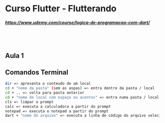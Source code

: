 # Curso Flutter - Flutterando
##### https://www.udemy.com/course/logica-de-programacao-com-dart/


​      
​      
## Aula 1  
## Comandos Terminal 

```sh
dir => apresenta o conteudo de um local
cd + "nome da pasta" (sem as aspas) => entra dentro da pasta / local
cd + .. => volta para pasta anterior
cd + "nome do local com espaço ou acentos" => entra numa pasta / local que contém espaçamentos e/ou acentos
cls => limpar o prompt
calc => executa a calculadora a partir do prompt
notepad => executa o notepad a partir do prompt
dart + "nome do arquivo" => executa a linha de código do arquivo selecionado
```




